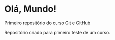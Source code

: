 # Olá, Mundo!
 Primeiro repositório do curso Git e GitHub

Repositório criado para primeiro teste de um curso.